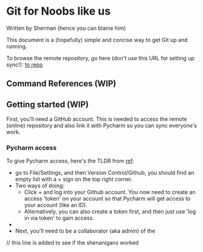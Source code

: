# Git for Noobs like us
Written by Sherman (hence you can blame him)

This document is a (hopefully) simple and concise way to get Git up and running. 

To browse the remote repository, go here (don't use this URL for setting up sync!): 
[to repo](https://github.com/FishOuttaWotah/AdvSim-G07/tree/feature) 

## Command References (WIP)

## Getting started (WIP)
First, you'll need a GitHub account. This is needed to access the remote (online) repository and also link it with Pycharm so you can sync everyone's work.

### Pycharm access
To give Pycharm access, here's the TLDR from [ref](https://www.jetbrains.com/help/pycharm/github.html#register-account):
- go to File/Settings, and then Version Control/Github, you should find an empty list with a + sign on the top right corner. 
- Two ways of doing: 
    - Click + and log into your Github account. You now need to create an access 'token' on your account so that Pycharm will get access to your account (like an ID).  
    - Alternatively, you can also create a token first, and then just use 'log in via token' to gain access. 
- 
- Next, you'll need to be a collaborator (aka admin) of the 

// this line is added to see if the shenanigans worked